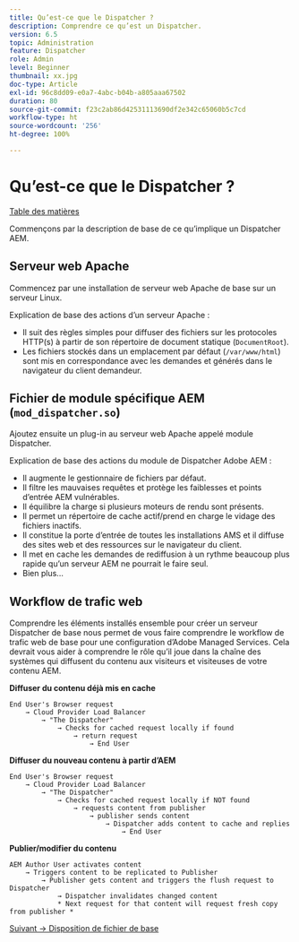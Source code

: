 ```yaml
---
title: Qu’est-ce que le Dispatcher ?
description: Comprendre ce qu’est un Dispatcher.
version: 6.5
topic: Administration
feature: Dispatcher
role: Admin
level: Beginner
thumbnail: xx.jpg
doc-type: Article
exl-id: 96c8dd09-e0a7-4abc-b04b-a805aaa67502
duration: 80
source-git-commit: f23c2ab86d42531113690df2e342c65060b5c7cd
workflow-type: ht
source-wordcount: '256'
ht-degree: 100%

---
```


# Qu’est-ce que le Dispatcher ?

[Table des matières](./overview.md)

Commençons par la description de base de ce qu’implique un Dispatcher AEM.

## Serveur web Apache

Commencez par une installation de serveur web Apache de base sur un serveur Linux.

Explication de base des actions d’un serveur Apache :

- Il suit des règles simples pour diffuser des fichiers sur les protocoles HTTP(s) à partir de son répertoire de document statique (`DocumentRoot`).
- Les fichiers stockés dans un emplacement par défaut (`/var/www/html`) sont mis en correspondance avec les demandes et générés dans le navigateur du client demandeur.




## Fichier de module spécifique AEM (`mod_dispatcher.so`)

Ajoutez ensuite un plug-in au serveur web Apache appelé module Dispatcher.

Explication de base des actions du module de Dispatcher Adobe AEM :

- Il augmente le gestionnaire de fichiers par défaut.
- Il filtre les mauvaises requêtes et protège les faiblesses et points d’entrée AEM vulnérables.
- Il équilibre la charge si plusieurs moteurs de rendu sont présents.
- Il permet un répertoire de cache actif/prend en charge le vidage des fichiers inactifs.
- Il constitue la porte d’entrée de toutes les installations AMS et il diffuse des sites web et des ressources sur le navigateur du client.
- Il met en cache les demandes de rediffusion à un rythme beaucoup plus rapide qu’un serveur AEM ne pourrait le faire seul.
- Bien plus...

## Workflow de trafic web

Comprendre les éléments installés ensemble pour créer un serveur Dispatcher de base nous permet de vous faire comprendre le workflow de trafic web de base pour une configuration d’Adobe Managed Services.
Cela devrait vous aider à comprendre le rôle qu’il joue dans la chaîne des systèmes qui diffusent du contenu aux visiteurs et visiteuses de votre contenu AEM.

<b>Diffuser du contenu déjà mis en cache</b>

```
End User's Browser request 
    → Cloud Provider Load Balancer 
        → "The Dispatcher" 
            → Checks for cached request locally if found 
                → return request 
                    → End User
```

<b>Diffuser du nouveau contenu à partir d’AEM</b>

```
End User's Browser request 
    → Cloud Provider Load Balancer 
        → "The Dispatcher" 
            → Checks for cached request locally if NOT found 
                → requests content from publisher 
                    → publisher sends content 
                        → Dispatcher adds content to cache and replies 
                            → End User
```

<b>Publier/modifier du contenu</b>

```
AEM Author User activates content 
    → Triggers content to be replicated to Publisher 
        → Publisher gets content and triggers the flush request to Dispatcher 
            → Dispatcher invalidates changed content 
            * Next request for that content will request fresh copy from publisher *
```

[Suivant -> Disposition de fichier de base](./basic-file-layout.md)
